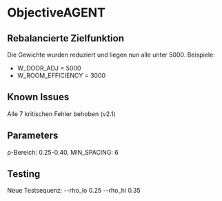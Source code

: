 # ObjectiveAGENT

## Rebalancierte Zielfunktion
Die Gewichte wurden reduziert und liegen nun alle unter 5000.
Beispiele:
- W_DOOR_ADJ = 5000
- W_ROOM_EFFICIENCY = 3000

## Known Issues
Alle 7 kritischen Fehler behoben (v2.1)

## Parameters
ρ-Bereich: 0.25-0.40, MIN_SPACING: 6

## Testing
Neue Testsequenz: --rho_lo 0.25 --rho_hi 0.35
